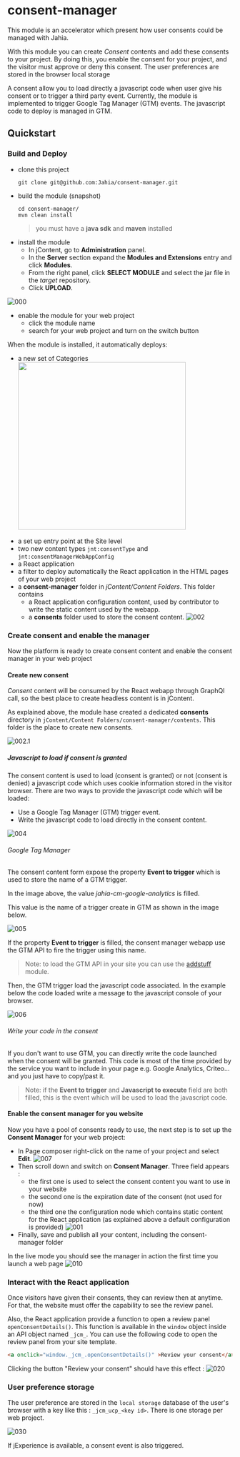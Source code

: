 # consent-manager
This module is an accelerator which present how user consents could be managed with Jahia.

With this module you can create *Consent* contents and add these consents to your project.
By doing this, you enable the consent for your project, and the visitor must approve or deny
this consent. The user preferences are stored in the browser local storage 

A consent allow you to load directly a javascript code when user give his consent or to trigger
a third party event. Currently, the module is implemented to trigger Google Tag Manager (GTM)
events. The javascript code to deploy is managed in GTM.

## Quickstart
### Build and Deploy
* clone this project
  ```shell 
  git clone git@github.com:Jahia/consent-manager.git
  ```
* build the module (snapshot)
  ```shell
  cd consent-manager/
  mvn clean install
  ```
  > you must have a **java sdk** and **maven** installed
* install the module
  * In jContent, go to **Administration** panel.
  * In the **Server** section expand the **Modules and Extensions** entry and click **Modules**.
  * From the right panel, click **SELECT MODULE** and select the jar file in the *target* repository.
  * Click **UPLOAD**.
  
![000]

* enable the module for your web project
  * click the module name
  * search for your web project and turn on the switch button
  
When the module is installed, it automatically deploys:
* a new set of Categories
  <img src=".doc/images/003_contegory.png" width="375px"/>

[comment]: <> (  ![003])
* a set up entry point at the Site level
* two new content types `jnt:consentType` and `jnt:consentManagerWebAppConfig` 
* a React application
* a filter to deploy automatically the React application in the HTML pages of your web project
* a **consent-manager** folder in *jContent/Content Folders*. This folder contains
  * a React application configuration content, used by contributor to write the static
    content used by the webapp.
  * a **consents** folder used to store the consent content.
    ![002]

### Create consent and enable the manager
Now the platform is ready to create consent content and enable the consent manager
in your web project
#### Create new consent
*Consent* content will be consumed by the React webapp through GraphQl call,
so the best place to create headless content is in jContent.

As explained above, the module hase created a dedicated **consents** directory in
`jContent/Content Folders/consent-manager/contents`. This folder is the place to create new consents.

![002.1]

##### Javascript to load if consent is granted
The consent content is used to load (consent is granted) or not (consent is denied)
a javascript code which uses cookie information stored in the visitor browser.
There are two ways to provide the javascript code which will be loaded:
* Use a Google Tag Manager (GTM) trigger event.
* Write the javascript code to load directly in the consent content.

![004]

###### Google Tag Manager
The consent content form expose the property **Event to trigger** which is used to store the
name of a GTM trigger.

In the image above, the value *jahia-cm-google-analytics* is filled.

This value is the name of a trigger create in GTM as shown in the image below.

![005]

If the property **Event to trigger** is filled, the consent manager webapp use the GTM 
API to fire the trigger using this name.

> Note: to load the GTM API in your site you can use the [addstuff][jahia:AddStuff] module.

Then, the GTM trigger load the javascript code associated. In the example below the code loaded
write a message to the javascript console of your browser.

![006]

###### Write your code in the consent
If you don't want to use GTM, you can directly write the code launched when 
the consent will be granted. This code is most of the time provided by the service you want
to include in your page e.g. Google Analytics, Criteo... and you just have to copy/past it.

> Note: if the **Event to trigger** and **Javascript to execute** field are both filled, this
> is the event which will be used to load the javascript code.


#### Enable the consent manager for you website
Now you have a pool of consents ready to use, the next step is to set up the **Consent Manager**
for your web project:
* In Page composer right-click on the name of your project and select **Edit**.
  ![007]
* Then scroll down and switch on **Consent Manager**. Three field appears :
  * the first one is used to select the consent content you want to use in your website
  * the second one is the expiration date of the consent (not used for now)
  * the third one the configuration node which contains static content for the React application
    (as explained above a default configuration is provided)
![001]
* Finally, save and publish all your content, including the consent-manager folder

In the live mode you should see the manager in action the first time you launch a web page
![010]

### Interact with the React application
Once visitors have given their consents, they can review then at anytime. For that, the website 
must offer the capability to see the review panel.

Also, the React application provide a function to open a review panel `openConsentDetails()`.
This function is available in the `window` object inside an API object named `_jcm_`.
You can use the following code to open the review panel from your site template.

```html
<a onclick="window._jcm_.openConsentDetails()" >Review your consent</a>
```

Clicking the button "Review your consent" should have this effect :
![020]

### User preference storage
The user preference are stored in the `local storage` database of the user's browser with a key
like this : `_jcm_ucp_<key id>`. There is one storage per web project.

![030]

If jExperience is available, a consent event is also triggered.

[000]: doc/images/000_consentModule.png
[000.1]: doc/images/000.1_consentModule.png
[001]: doc/images/001_enableConsent.png
[001.1]: doc/images/001_EnableModule.png
[002]: doc/images/002_jConsent.png
[002.1]: doc/images/002_CreateConsent.png
[003]: doc/images/003_contegory.png
[004]: doc/images/004_consentExample.png
[005]: doc/images/005_GTM.png
[006]: doc/images/006_GTM2.png
[007]: doc/images/007_editWebProject.png
[040]: doc/images/040_ConsentForm.png
[010]: doc/images/010_consent.png
[020]: doc/images/020_reviewDetails.png
[030]: doc/images/030_localStorage.png


[jahia:AddStuff]: https://store.jahia.com/module/addstuff

